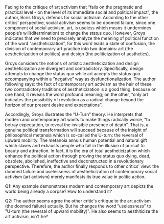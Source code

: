 Facing to the critique of art activism that “fails on the pragmatic and practical level -  on the level of its immediate social and political impact”, the author, Boris Groys, defends for social activism. According to the other critics’ perspective, social activism seems to be doomed failure, since one component of social activism, art, is useless which means it undermines people’s will(ditermination) to change the status quo. However, Groys indicates that we need to precisely analyze the meaning of political function of the word “aestheticization”, for this word leads a state of confusion, the division of contemporary art practice into two domains: art (the aestheticizaition of politics) and design (the politicization of aesthetics). 

Groys considers the notions of artistic aestheticization and design aestheticizaiton are divergent and contradictory. Specifically, design attempts to change the status quo while art accepts the status quo accompanying within a “negative” way as dysfunctionalization. The author following says: the fact of contemporary art activism as the heir of these two contradictory traditions of aestheticization is a good thing, because on one hand, it reveals the word profound meaning; on the other, “only art indicates the possibility of revolution as a radical change beyond the horizon of our present desire and expectations”.

Accordingly, Groys illustrates the “U-Turn” theory. He interprets that modern and contemporary art wants to make things radically worse, “to betray expectation, to reveal the invisible presence of death”. That is, a genuine political transformation will succeed because of the insight of philosophical metanoia which is so-called the U-turn: the reversal of upward mobility. The metanoia annuls human potential and natural gift which slaves and exhausts people who fall in the illusion of pursuit to beauty and attraction. In fact, it is the era of total aestheticization which enhance the political action through proving the status quo dying, dead, obsolete, abolished, ineffective and deconstructed in a revolutionary perspective. Therefore, the author finally responds to other critics’ view: the doomed failure and uselessness of aestheticization of contemporary social activism (art activism) merely manifests its true value in politic action.

Q1: Any example demonstrates modern and contemporary art depicts the world being already a corpse? How to understand it? 

Q2: The auther seems agree the other critic's critique to the art activism (the doomed failure) actually. But he changes the word "uselessness" to "U-turn (the reversal of upward mobility)". He also seems to aesthiticize the art activism, isn't he?
